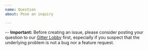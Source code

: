 ```yaml
---
name: Question
about: Pose an inquiry

---
```


--
**Important:** Before creating an issue, please consider posting your question to our [Gitter Lobby](https://gitter.im/python-uplink/Lobby) first, especially if you suspect that the underlying problem is not a bug nor a feature request.
